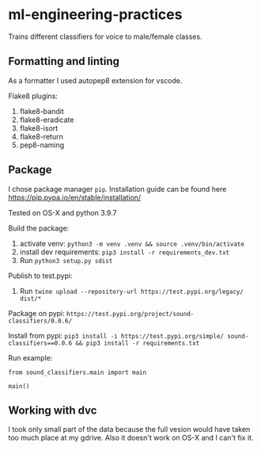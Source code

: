 # ml-engineering-practices

Trains different classifiers for voice to male/female classes.

## Formatting and linting

As a formatter I used autopep8 extension for vscode.

Flake8 plugins:
1. flake8-bandit
2. flake8-eradicate
3. flake8-isort
4. flake8-return
5. pep8-naming

## Package

I chose package manager `pip`. Installation guide can be found here https://pip.pypa.io/en/stable/installation/

Tested on OS-X and python 3.9.7

Build the package:
1. activate venv: `python3 -m venv .venv && source .venv/bin/activate`
2. install dev requirements: `pip3 install -r requirements_dev.txt`
3. Run `python3 setup.py sdist`

Publish to test.pypi:
1. Run `twine upload --repository-url https://test.pypi.org/legacy/ dist/*`

Package on pypi: `https://test.pypi.org/project/sound-classifiers/0.0.6/`

Install from pypi:
`pip3 install -i https://test.pypi.org/simple/ sound-classifiers==0.0.6 && pip3 install -r requirements.txt`

Run example:
```
from sound_classifiers.main import main

main()
```

## Working with dvc
I took only small part of the data because the full vesion would have taken too much place at my gdrive.
Also it doesn't work on OS-X and I can't fix it.
